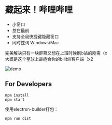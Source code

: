 # 藏起来！哔哩哔哩

+ 小窗口
+ 总在最前
+ 支持全局快捷键隐藏窗口
+ 同时兹词 Windows/Mac

完美解决只有一块屏幕又想在上班时候刷b站的刚需（x   
大概是这个星球上最适合你的bilibili客户端（x2

![demo](https://github.com/chitosai/bilimini/blob/master/images/demo.gif)

## For Developers

```
npm install   
npm start
```

使用electron-builder打包：

```
npm run dist
```